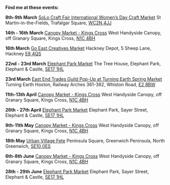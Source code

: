 **Find me at these events:**

**8th-9th March**
[SoLo Craft Fair International Women’s Day Craft Market](https://www.instagram.com/p/DGLtu_rIq5c/?utm_source=ig_web_copy_link&igsh=MzRlODBiNWFlZA==)
St Martin-in-the-Fields, Trafalgar Square, [WC2N 4JJ](https://maps.app.goo.gl/WzuNs7wHBUVyWSeJ8)

**14th - 16th March**
[Canopy Market - Kings Cross](https://canopymarket.co.uk)
West Handyside Canopy, off Granary Square, Kings Cross, [N1C 4BH](https://maps.app.goo.gl/f5nJ5KAdtoPUWQJW7)

**16th March**
[Go East Creatives Market](https://www.goeast.uk/logos/events/Creatives%20flyer%20HD.jpg)
Hackney Depot, 5 Sheep Lane, Hackney [E8 4QS](https://maps.app.goo.gl/J2vNgNPowdCjsiGe6)

**22nd - 23rd March**
[Elephant Park Market](https://elephantparkmarket.co.uk)
The Tree House, Elephant Park, Elephant & Castle, [SE17 1HL](https://maps.app.goo.gl/Tt1VoZFkVvoDkCQH8)

**23rd March**
[East End Trades Guild Pop-Up at Turning Earth Spring Market](https://www.turningearth.org/events)
Turning Earth Hoxton, Railway Arches 361-362, Whiston Road, [E2 8BW](https://maps.app.goo.gl/MqZ6NTERmgX26bBm9)

**11th-13th April**
[Canopy Market - Kings Cross](https://canopymarket.co.uk)
West Handyside Canopy, off Granary Square, Kings Cross, [N1C 4BH](https://maps.app.goo.gl/f5nJ5KAdtoPUWQJW7)

**26th - 27th April**
[Elephant Park Market](https://elephantparkmarket.co.uk)
Elephant Park, Sayer Street, Elephant & Castle, [SE17 1HL](https://maps.app.goo.gl/neJTDn3FdLsX977n7)

**9th-11th May**
[Canopy Market - Kings Cross](https://canopymarket.co.uk)
West Handyside Canopy, off Granary Square, Kings Cross, [N1C 4BH](https://maps.app.goo.gl/f5nJ5KAdtoPUWQJW7)

**18th May**
[Urban Village Fete](https://www.hemingwaydesign.co.uk/projects/urban-village-fete/)
Peninsula Square, Greenwich Peninsula, North Greenwich, [SE10 0ES](https://maps.app.goo.gl/nrM5WgWbYyW1YacC8)

**6th-8th June**
[Canopy Market - Kings Cross](https://canopymarket.co.uk)
West Handyside Canopy, off Granary Square, Kings Cross, [N1C 4BH](https://maps.app.goo.gl/f5nJ5KAdtoPUWQJW7)

**28th - 29th June**
[Elephant Park Market](https://elephantparkmarket.co.uk)
Elephant Park, Sayer Street, Elephant & Castle, [SE17 1HL](https://maps.app.goo.gl/neJTDn3FdLsX977n7)

